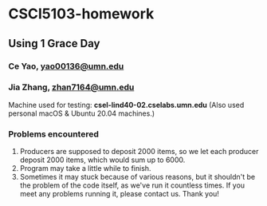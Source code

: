 # CSCI5103-homework

## Using 1 Grace Day

### Ce Yao, yao00136@umn.edu
### Jia Zhang, zhan7164@umn.edu

Machine used for testing: **csel-lind40-02.cselabs.umn.edu**
(Also used personal macOS & Ubuntu 20.04 machines.)

### Problems encountered
1. Producers are supposed to deposit 2000 items, so we let each producer deposit 2000 items, which would sum up to 6000.
2. Program may take a little while to finish.
3. Sometimes it may stuck because of various reasons, but it shouldn't be the problem of the code itself, as we've run it countless times. If you meet any problems running it, please contact us. Thank you!

